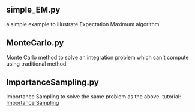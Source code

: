 ## simple_EM.py 
a simple example to illustrate Expectation Maximum algorithm.
## MonteCarlo.py
Monte Carlo method to solve an integration problem which can't compute using traditional method.
## ImportanceSampling.py
Importance Sampling to solve the same problem as the above.
tutorial: [Importance Sampling](http://astrostatistics.psu.edu/su14/lectures/cisewski_is.pdf)


